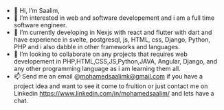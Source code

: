 - 👋 Hi, I’m Saalim,
- 👀 I’m interested in web and software developement and i am a full time software engineer.
- 🌱 I’m currently developing in Nexjs with react and flutter with dart and have experience in svelte, postgresql, js, HTML, css, Django, Python, PHP and i also dabble in other frameworks and languages.
- 💞️ I’m looking to collaborate on any projects that requires web developement in PHP,HTML,CSS,JS,Python,JAVA, Angular, Django, and any other programming language as i am learning them all.
- 📫 Send me an email @mohamedsaalimk@gmail.com if you have a project idea and want to see it come to fruition or just contact me on Linkedin https://www.linkedin.com/in/mohamedsaalim/ and lets have a chat.
<!---
saalim-k/saalim-k is a ✨ special ✨ repository because its `README.md` (this file) appears on your GitHub profile.
You can click the Preview link to take a look at your changes.
--->
